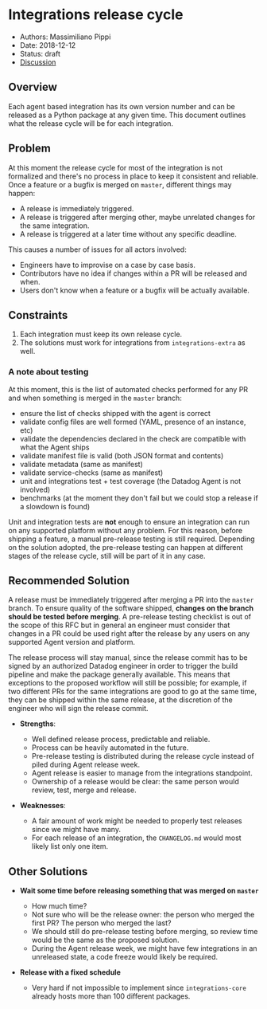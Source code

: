 # Integrations release cycle

- Authors: Massimiliano Pippi
- Date: 2018-12-12
- Status: draft
- [Discussion](https://github.com/DataDog/integrations-core/pull/2741)

## Overview

Each agent based integration has its own version number and can be released as
a Python package at any given time. This document outlines what the release
cycle will be for each integration.

## Problem

At this moment the release cycle for most of the integration is not formalized
and there's no process in place to keep it consistent and reliable. Once a feature
or a bugfix is merged on `master`, different things may happen:

- A release is immediately triggered.
- A release is triggered after merging other, maybe unrelated changes for the same integration.
- A release is triggered at a later time without any specific deadline.

This causes a number of issues for all actors involved:

- Engineers have to improvise on a case by case basis.
- Contributors have no idea if changes within a PR will be released and when.
- Users don't know when a feature or a bugfix will be actually available.

## Constraints

1. Each integration must keep its own release cycle.
2. The solutions must work for integrations from `integrations-extra` as well.

### A note about testing

At this moment, this is the list of automated checks performed for any PR and
when something is merged in the `master` branch:

- ensure the list of checks shipped with the agent is correct
- validate config files are well formed (YAML, presence of an instance, etc)
- validate the dependencies declared in the check are compatible with what the Agent ships
- validate manifest file is valid (both JSON format and contents)
- validate metadata (same as manifest)
- validate service-checks (same as manifest)
- unit and integrations test + test coverage (the Datadog Agent is not involved)
- benchmarks (at the moment they don't fail but we could stop a release if a slowdown is found)

Unit and integration tests are **not** enough to ensure an integration can run
on any supported platform without any problem. For this reason, before shipping
a feature, a manual pre-release testing is still required. Depending on the solution
adopted, the pre-release testing can happen at different stages of the release
cycle, still will be part of it in any case.

## Recommended Solution

A release must be immediately triggered after merging a PR into the `master` branch.
To ensure quality of the software shipped, **changes on the branch should be tested before merging**.
A pre-release testing checklist is out of the scope of this RFC but in general
an engineer must consider that changes in a PR could be used right after the
release by any users on any supported Agent version and platform.

The release process will stay manual, since the release commit has to be signed by
an authorized Datadog engineer in order to trigger the build pipeline and make the
package generally available. This means that exceptions to the proposed workflow
will still be possible; for example, if two different PRs for the same integrations
are good to go at the same time, they can be shipped within the same release, at
the discretion of the engineer who will sign the release commit.

- **Strengths**:
  - Well defined release process, predictable and reliable.
  - Process can be heavily automated in the future.
  - Pre-release testing is distributed during the release cycle instead of piled during Agent release week.
  - Agent release is easier to manage from the integrations standpoint.
  - Ownership of a release would be clear: the same person would review, test, merge and release.

- **Weaknesses**:
  - A fair amount of work might be needed to properly test releases since we might have many.
  - For each release of an integration, the `CHANGELOG.md` would most likely list only one item.

## Other Solutions

- **Wait some time before releasing something that was merged on `master`**
  - How much time?
  - Not sure who will be the release owner: the person who merged the first PR? The person who merged the last?
  - We should still do pre-release testing before merging, so review time would be the same as the proposed solution.
  - During the Agent release week, we might have few integrations in an unreleased state, a code freeze would likely be required.

- **Release with a fixed schedule**
  - Very hard if not impossible to implement since `integrations-core` already hosts more than 100 different packages.
